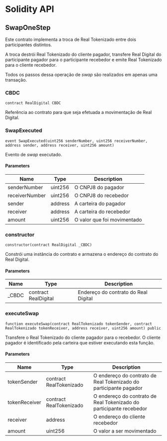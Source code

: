 # Solidity API

## SwapOneStep

Este contrato implementa a troca de Real Tokenizado entre dois participantes distintos.

A troca destrói Real Tokenizado do cliente pagador,
transfere Real Digital do participante pagador para o participante recebedor
e emite Real Tokenizado para o cliente recebedor.

Todos os passos dessa operação de _swap_ são realizados em apenas uma transação.

### CBDC

```solidity
contract RealDigital CBDC
```

Referência ao contrato para que seja efetuada a movimentação de Real Digital.

### SwapExecuted

```solidity
event SwapExecuted(uint256 senderNumber, uint256 receiverNumber, address sender, address receiver, uint256 amount)
```

Evento de _swap_ executado.

#### Parameters

| Name           | Type    | Description                 |
| -------------- | ------- | --------------------------- |
| senderNumber   | uint256 | O CNPJ8 do pagador          |
| receiverNumber | uint256 | O CNPJ8 do recebedor        |
| sender         | address | A carteira do pagador       |
| receiver       | address | A carteira do recebedor     |
| amount         | uint256 | O valor que foi movimentado |

### constructor

```solidity
constructor(contract RealDigital _CBDC)
```

Constrói uma instância do contrato e armazena o endereço do contrato do Real Digital.

#### Parameters

| Name   | Type                 | Description                          |
| ------ | -------------------- | ------------------------------------ |
| \_CBDC | contract RealDigital | Endereço do contrato do Real Digital |

### executeSwap

```solidity
function executeSwap(contract RealTokenizado tokenSender, contract RealTokenizado tokenReceiver, address receiver, uint256 amount) public
```

Transfere o Real Tokenizado do cliente pagador para o recebedor. O cliente pagador é identificado pela carteira que estiver executando esta função.

#### Parameters

| Name          | Type                    | Description                                                         |
| ------------- | ----------------------- | ------------------------------------------------------------------- |
| tokenSender   | contract RealTokenizado | O endereço do contrato de Real Tokenizado do participante pagador   |
| tokenReceiver | contract RealTokenizado | O endereço do contrato de Real Tokenizado do participante recebedor |
| receiver      | address                 | O endereço do cliente recebedor                                     |
| amount        | uint256                 | O valor a ser movimentado                                           |
